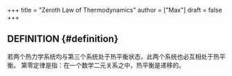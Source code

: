 +++
title = "Zeroth Law of Thermodynamics"
author = ["Max"]
draft = false
+++

## DEFINITION {#definition}

若两个热力学系统均与第三个系统处于热平衡状态，此两个系统也必互相处于热平衡。
第零定律是指：在一个数学二元关系之中，热平衡是递移的。
